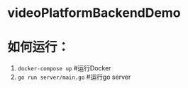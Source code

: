 # videoPlatformBackendDemo

# 如何运行：
1. `docker-compose up`     #运行Docker
2. `go run server/main.go` #运行go server
